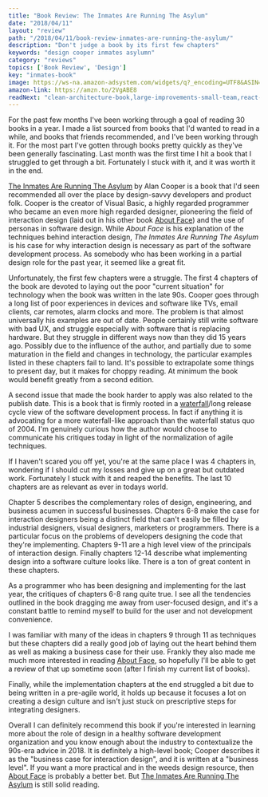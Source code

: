 ```yaml
---
title: "Book Review: The Inmates Are Running The Asylum"
date: "2018/04/11"
layout: "review"
path: "/2018/04/11/book-review-inmates-are-running-the-asylum/"
description: "Don't judge a book by its first few chapters"
keywords: "design cooper inmates asylumn"
category: "reviews"
topics: ['Book Review', 'Design']
key: "inmates-book"
image: https://ws-na.amazon-adsystem.com/widgets/q?_encoding=UTF8&ASIN=0672326140&Format=_SL250_&ID=AsinImage&MarketPlace=US&ServiceVersion=20070822&WS=1&tag=benmccormicko-20&language=en_US
amazon-link: https://amzn.to/2VgABE8
readNext: "clean-architecture-book,large-improvements-small-team,react-confessions"
---
```



For the past few months I've been working through a goal of reading 30 books in a year.  I made a list sourced from books that I'd wanted to read in a while, and books that friends recommended, and I've been working through it.  For the most part I've gotten through books pretty quickly as they've been generally fascinating.  Last month was the first time I hit a book that I struggled to get through a bit.  Fortunately I stuck with it, and it was worth it in the end.

[The Inmates Are Running The Asylum](https://amzn.to/2qeSTYz) by Alan Cooper is a book that I'd seen recommended all over the place by design-savvy developers and product folk.  Cooper is the creator of Visual Basic, a highly regarded programmer who became an even more high regarded designer, pioneering the field of interaction design (laid out in his other book [About Face](https://amzn.to/2IItvkP)) and the use of personas in software design.  While *About Face* is his explanation of the techniques behind interaction design, *The Inmates Are Running The Asylum* is his case for why interaction design is necessary as part of the software development process.  As somebody who has been working in a partial design role for the past year, it seemed like a great fit.

Unfortunately, the first few chapters were a struggle.  The first 4 chapters of the book are devoted to laying out the poor "current situation" for technology when the book was written in the late 90s.  Cooper goes through a long list of poor experiences in devices and software like TVs, email clients, car remotes, alarm clocks and more.  The problem is that almost universally his examples are out of date.  People certainly still write software with bad UX, and struggle especially with software that is replacing hardware.  But they struggle in different ways now than they did 15 years ago.  Possibly due to the influence of the author, and partially due to some maturation in the field and changes in technology, the particular examples listed in these chapters fail to land. It's possible to extrapolate some things to present day, but it makes for choppy reading.  At minimum the book would benefit greatly from a second edition.

A second issue that made the book harder to apply was also related to the publish date.  This is a book that is firmly rooted in a [waterfall](https://en.wikipedia.org/wiki/Waterfall_model)/long release cycle view of the software development process. In fact if anything it is advocating for a more waterfall-like approach than the waterfall status quo of 2004.  I'm genuinely curious how the author would choose to communicate his critiques today in light of the normalization of agile techniques.

If I haven't scared you off yet, you're at the same place I was 4 chapters in, wondering if I should cut my losses and give up on a great but outdated work.  Fortunately I stuck with it and reaped the benefits. The last 10 chapters are as relevant as ever in todays world.

Chapter 5 describes the complementary roles of design, engineering, and business acumen in successful businesses.  Chapters 6-8 make the case for interaction designers being a distinct field that can't easily be filled by industrial designers, visual designers, marketers or programmers. There is a particular focus on the problems of developers designing the code that they're implementing.  Chapters 9-11 are a high level view of the principals of interaction design.  Finally chapters 12-14 describe what implementing design into a software culture looks like.  There is a ton of great content in these chapters.

As a programmer who has been designing and implementing for the last year, the critiques of chapters 6-8 rang quite true.  I see all the tendencies outlined in the book dragging me away from user-focused design, and it's a constant battle to remind myself to build for the user and not development convenience.

I was familiar with many of the ideas in chapters 9 through 11 as techniques but these chapters did a really good job of laying out the heart behind them as well as making a business case for their use.  Frankly they also made me much more interested in reading [About Face](https://amzn.to/2IItvkP), so hopefully I'll be able to get a review of that up sometime soon (after I finish my current list of books).

Finally, while the implementation chapters at the end struggled a bit due to being written in a pre-agile world, it holds up because it focuses a lot on creating a design culture and isn't just stuck on prescriptive steps for integrating designers.

Overall I can definitely recommend this book if you're interested in learning more about the role of design in a healthy software development organization and you know enough about the industry to contextualize the 90s-era advice in 2018.  It is definitely a high-level book; Cooper describes it as the "business case for interaction design", and it is written at a "business level".  If you want a more practical and in the weeds design resource, then [About Face](https://amzn.to/2IItvkP) is probably a better bet.  But [The Inmates Are Running The Asylum](https://amzn.to/2qeSTYz) is still solid reading.
